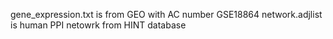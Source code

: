 gene_expression.txt is from GEO with AC number GSE18864
network.adjlist is human PPI netowrk from HINT database

